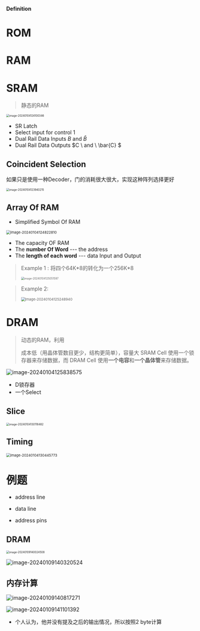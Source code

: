 **Definition**

# ROM



# RAM



# SRAM

> 静态的RAM

<img src="https://zzh-pic-for-self.oss-cn-hangzhou.aliyuncs.com/img/202401041241391.png" alt="image-20240104124100346" style="zoom:50%;" />

- SR Latch
- Select input for control 1
- Dual Rail Data Inputs  $B$ and $\bar{B}$
- Dual Rail Data Outputs $C \ and \ \bar{C} $ 

## Coincident Selection

如果只是使用一种Decoder，门的消耗很大很大，实现这种阵列选择更好

<img src="C:/Users/orz20/AppData/Roaming/Typora/typora-user-images/image-20240104123940215.png" alt="image-20240104123940215" style="zoom:50%;" />

## Array Of RAM

- Simplified Symbol Of RAM

<img src="https://zzh-pic-for-self.oss-cn-hangzhou.aliyuncs.com/img/202401041248858.png" alt="image-20240104124822810" style="zoom:67%;" />

-  The capacity OF RAM
  - The **number Of Word**  ---  the address
  - The **length of each word** --- data Input and Output

> Example 1 :
> 将四个64K\*8的转化为一个256K\*8
>
> <img src="https://zzh-pic-for-self.oss-cn-hangzhou.aliyuncs.com/img/202401041250653.png" alt="image-20240104125051597" style="zoom:50%;" />

> Example 2:
>
> <img src="https://zzh-pic-for-self.oss-cn-hangzhou.aliyuncs.com/img/202401041252969.png" alt="image-20240104125248940" style="zoom: 67%;" />

# DRAM

> 动态的RAM，利用
>
> 成本低（用晶体管数目更少，结构更简单），容量大
> SRAM Cell 使用一个锁存器来存储数据，而 DRAM Cell 使用**一个电容**和**一个晶体管**来存储数据。

![image-20240104125838575](https://zzh-pic-for-self.oss-cn-hangzhou.aliyuncs.com/img/202401041258590.png)

- D锁存器
- 一个Select

## **Slice**

<img src="https://zzh-pic-for-self.oss-cn-hangzhou.aliyuncs.com/img/202401041301534.png" alt="image-20240104130118482" style="zoom:50%;" />

## Timing

<img src="https://zzh-pic-for-self.oss-cn-hangzhou.aliyuncs.com/img/202401041304832.png" alt="image-20240104130445773" style="zoom:67%;" />

# 例题

- address line 

- data line

- address pins

  

## DRAM

<img src="https://zzh-pic-for-self.oss-cn-hangzhou.aliyuncs.com/img/202401091400569.png" alt="image-20240109140024508" style="zoom:50%;" />

![image-20240109140320524](https://zzh-pic-for-self.oss-cn-hangzhou.aliyuncs.com/img/202401091403562.png)

## 内存计算

![image-20240109140817271](https://zzh-pic-for-self.oss-cn-hangzhou.aliyuncs.com/img/202401091408331.png)

![image-20240109141101392](https://zzh-pic-for-self.oss-cn-hangzhou.aliyuncs.com/img/202401091411420.png)

- 个人认为，他并没有提及之后的输出情况，所以按照2 byte计算
